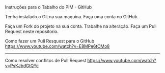 Instruções para o Tabalho do PIM - GitHub

Tenha instalado o Git na sua maquina.
Faça uma conta no GitHub.

Faça um Fork do projeto na sua conta.
Trabalhe na alteração.
Faça um Pull Request neste repositorio.

Como fazer um Pull Resquest para o GitHub
https://www.youtube.com/watch?v=E8MPe6tCMo8

---

Como resolver conflitos de Pull Request
https://www.youtube.com/watch?v=PsKJbdGtQYc
